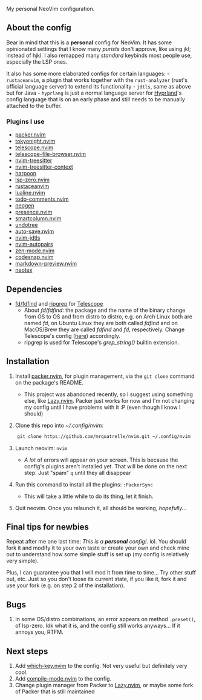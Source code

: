My personal NeoVim configuration.

## About the config

Bear in mind that this is a **personal** config for NeoVim. It has some opinionated settings that I know many *purists* don't approve, like using jkl; instead of hjkl. I also remapped many *standard* keybinds most people use, especially the LSP ones.

It also has some more elaborated configs for certain languages:
    - `rustaceanvim`, a plugin that works together with the `rust-analyzer` (rust's official language server) to extend its functionality
    - `jdtls`, same as above but for Java
    - `hyprlang` is just a normal language server for [Hyprland](https://hyprland.org/)'s config language that is on an early phase and still needs to be manually attached to the buffer.

### Plugins I use

- [packer.nvim](https://github.com/wbthomason/packer.nvim) 
- [tokyonight.nvim](https://github.com/folke/tokyonight.nvim) 
- [telescope.nvim](https://github.com/nvim-telescope/telescope.nvim) 
- [telescope-file-browser.nvim](https://github.com/nvim-telescope/telescope-file-browser.nvim) 
- [nvim-treesitter](https://github.com/nvim-treesitter/nvim-treesitter) 
- [nvim-treesitter-context](https://github.com/nvim-treesitter/nvim-treesitter-context) 
- [harpoon](https://github.com/theprimeagen/harpoon) 
- [lsp-zero.nvim](https://github.com/VonHeikemen/lsp-zero.nvim) 
- [rustaceanvim](https://github.com/mrcjkb/rustaceanvim) 
- [lualine.nvim](https://github.com/nvim-lualine/lualine.nvim) 
- [todo-comments.nvim](https://github.com/folke/todo-comments.nvim) 
- [neogen](https://github.com/danymat/neogen) 
- [presence.nvim](https://github.com/andweeb/presence.nvim) 
- [smartcolumn.nvim](https://github.com/m4xshen/smartcolumn.nvim) 
- [undotree](https://github.com/mbbill/undotree) 
- [auto-save.nvim](https://github.com/Pocco81/auto-save.nvim) 
- [nvim-jdtls](https://github.com/mfussenegger/nvim-jdtls) 
- [nvim-autopairs](https://github.com/windwp/nvim-autopairs) 
- [zen-mode.nvim](https://github.com/folke/zen-mode.nvim) 
- [codesnap.nvim](https://github.com/mistricky/codesnap.nvim) 
- [markdown-preview.nvim](https://github.com/iamcco/markdown-preview.nvim) 
- [neotex](https://github.com/donRaphaco/neotex) 


## Dependencies

- [fd/fdfind](https://github.com/sharkdp/fd) and [ripgrep](https://github.com/BurntSushi/ripgrep) for [Telescope](https://github.com/nvim-telescope/telescope.nvim)
    - About *fd/fdfind*: the package and the name of the binary change from OS to OS and from distro to distro, e.g. on Arch Linux both are named *fd*, on Ubuntu Linux they are both called *fdfind* and on MacOS/Brew they are called *fdfind* and *fd*, respectively. Change Telescope's config ([here](after/plugin/telescope.lua#L8)) accordingly.
    - ripgrep is used for Telescope's *grep_string()* builtin extension.

## Installation

1. Install [packer.nvim](https://github.com/wbthomason/packer.nvim), for plugin management, via the `git clone` command on the package's README.
    - This project was abandoned recently, so I suggest using something else, like [Lazy.nvim](https://github.com/folke/lazy.nvim). Packer just works for now and I'm not changing my config until I have problems with it :P (even though I know I should)

2. Clone this repo into *~/.config/nvim*:
```sh
    git clone https://github.com/mrquatrelle/nvim.git ~/.config/nvim
```

3. Launch neovim: ```nvim```
    - *A lot* of errors will appear on your screen. This is because the config's plugins aren't installed yet. That will be done
    on the next step. Just "spam" `q` until they all disappear

4. Run this command to install all the plugins: ```:PackerSync```
    - This will take a little while to do its thing, let it finish.

5. Quit neovim. Once you relaunch it, all should be working, *hopefully...*

## Final tips for newbies

Repeat after me one last time: *This is a **personal** config!*. lol. You should fork it and modify it to your own taste or create your own and check mine out to understand how some simple stuff is set up (my config is relatively very simple).

Plus, I can guarantee you that I will mod it from time to time... Try other stuff out, etc. Just so you don't loose its current state, if you like it, fork it and use your fork (e.g. on step 2 of the installation).

## Bugs

1. In some OS/distro combinations, an error appears on method `.preset()`, of lsp-zero. Idk what it is, and the config still works anyways... If it annoys you, RTFM.

## Next steps

1. Add [which-key.nvim](https://github.com/folke/which-key.nvim) to the config. Not very useful but definitely very cool.
2. Add [compile-mode.nvim](https://github.com/ej-shafran/compile-mode.nvim) to the config.
3. Change plugin manager from Packer to [Lazy.nvim](https://github.com/folke/lazy.nvim), or maybe some fork of Packer that is still maintained
